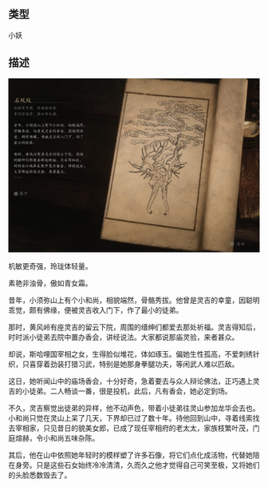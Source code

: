 
## 类型

小妖

## 描述

![石双双](../../images/小妖/石双双.jpg)

机敏更奇强，玲珑体轻量。

素艳非浊骨，傲如青女霜。

昔年，小须弥山上有个小和尚，相貌端然，骨骼秀拔。他曾是灵吉的幸童，因聪明乖觉，颇有佛缘，便被灵吉收入门下，作了最小的徒弟。

那时，黄风岭有座灵吉的留云下院，周围的缙绅们都爱去那处祈福。灵吉得知后，时时派小徒弟去院中置办香会，讲经说法。大家都说那庙灵验，来者甚众。

却说，斯哈哩国宰相之女，生得脸似堆花，体如琢玉。偏她生性孤高，不爱刺绣针织，只喜穿着劲装打猎习武，特别是她那身拳腿功夫，等闲武人难以匹敌。

这日，她听闻山中的庙场香会，十分好奇，急着要去与众人辩论佛法，正巧遇上灵吉的小徒弟。二人畅谈一番，很是投机，此后，凡有香会，她必定到场。

不久，灵吉察觉出徒弟的异样，他不动声色，带着小徒弟往灵山参加龙华会去也。小和尚只觉在灵山上呆了几天，下界却已过了数十年。待他回到山中，寻着线索找去宰相家，只见昔日的貌美女郎，已成了现任宰相府的老太太，家族枝繁叶茂，门庭煊赫，令小和尚五味杂陈。

其后，他在山中依照她年轻时的模样塑了许多石像，将它们点化成活物，代替她陪在身旁。只是这些石女始终冷冷清清，久而久之他才觉得自己可笑至极，又将她们的头脸悉数毁去了。


    